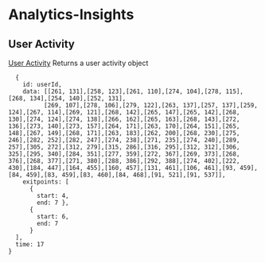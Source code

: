 # Analytics-Insights
## User Activity
[User Activity](https://github.com/oscarmmv/Analytics-Insights/blob/main/heatmap/demo/useractivity.js)
Returns a user activity object
```  
  {
    id: userId,
    data: [[261, 131],[258, 123],[261, 110],[274, 104],[278, 115],[268, 134],[254, 140],[252, 131],
          [269, 107],[278, 106],[279, 122],[263, 137],[257, 137],[259, 124],[267, 114],[269, 121],[268, 142],[265, 147],[265, 142],[268, 130],[274, 124],[274, 138],[266, 162],[265, 163],[268, 143],[272, 136],[273, 140],[273, 157],[264, 171],[263, 170],[264, 151],[265, 148],[267, 149],[268, 171],[263, 183],[262, 200],[268, 230],[275, 246],[282, 252],[282, 247],[274, 238],[271, 235],[274, 240],[289, 257],[305, 272],[312, 279],[315, 286],[316, 295],[312, 312],[306, 325],[295, 340],[284, 351],[277, 359],[272, 367],[269, 373],[268, 376],[268, 377],[271, 380],[288, 386],[292, 388],[274, 402],[222, 430],[184, 447],[164, 455],[160, 457],[131, 461],[106, 461],[93, 459],[84, 459],[83, 459],[83, 460],[84, 468],[91, 521],[91, 537]],
    exitpoints: [
      { 
        start: 4, 
        end: 7 },
      { 
        start: 6, 
        end: 7 
      }
  ],
  time: 17
} 
```


